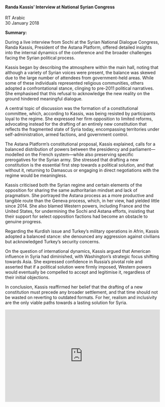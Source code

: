 <h4>Randa Kassis’ Interview at National Syrian Congress</h4>

RT Arabic  
30 January 2018  

<b>Summary:</b>

During a live interview from Sochi at the Syrian National Dialogue Congress, Randa Kassis, President of the Astana Platform, offered detailed insights into the internal dynamics of the conference and the broader challenges facing the Syrian political process.

Kassis began by describing the atmosphere within the main hall, noting that although a variety of Syrian voices were present, the balance was skewed due to the large number of attendees from government-held areas. While some of these individuals represented religious communities, others adopted a confrontational stance, clinging to pre-2011 political narratives. She emphasised that this refusal to acknowledge the new reality on the ground hindered meaningful dialogue.

A central topic of discussion was the formation of a constitutional committee, which, according to Kassis, was being resisted by participants loyal to the regime. She expressed her firm opposition to limited reforms, advocating instead for the drafting of an entirely new constitution that reflects the fragmented state of Syria today, encompassing territories under self-administration, armed factions, and government control.

The Astana Platform’s constitutional proposal, Kassis explained, calls for a balanced distribution of powers between the presidency and parliament—modelled on the French system—while also preserving specific prerogatives for the Syrian army. She stressed that drafting a new constitution is the essential first step towards a political solution, and that without it, returning to Damascus or engaging in direct negotiations with the regime would be meaningless.

Kassis criticised both the Syrian regime and certain elements of the opposition for sharing the same authoritarian mindset and lack of pragmatism. She portrayed the Astana process as a more productive and tangible route than the Geneva process, which, in her view, had yielded little since 2014. She also blamed Western powers, including France and the United States, for undermining the Sochi and Astana efforts, insisting that their support for select opposition factions had become an obstacle to genuine progress.

Regarding the Kurdish issue and Turkey’s military operations in Afrin, Kassis adopted a balanced stance: she denounced any aggression against civilians but acknowledged Turkey’s security concerns.

On the question of international dynamics, Kassis argued that American influence in Syria had diminished, with Washington’s strategic focus shifting towards Asia. She expressed confidence in Russia’s pivotal role and asserted that if a political solution were firmly imposed, Western powers would eventually be compelled to accept and legitimise it, regardless of their initial objections.

In conclusion, Kassis reaffirmed her belief that the drafting of a new constitution must precede any broader settlement, and that time should not be wasted on reverting to outdated formats. For her, realism and inclusivity are the only viable paths towards a lasting solution for Syria.

<p></p>
<center>
<div style="display: flex; justify-content: center; position:relative;width: 100%;height: 300px;"><iframe
    src="https://iframe.mediadelivery.net/embed/460223/8349cdf2-8873-4419-8b20-f7a55edbb731?autoplay=false&loop=false&muted=false&preload=true&responsive=true"
    loading="lazy" style="border:0;height:100%;width: 520px;"
    allow="accelerometer;gyroscope;autoplay;encrypted-media;picture-in-picture;" allowfullscreen="true"></iframe>
</div>
</center>  
<p></p>
